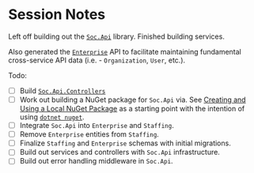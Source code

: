 # Session Notes

Left off building out the [`Soc.Api`](./src/lib/Soc.Api/) library. Finished building services.

Also generated the [`Enterprise`](./src/enterprise) API to facilitate maintaining fundamental cross-service API data (i.e. - `Organization`, `User`, etc.).

Todo:

- [ ] Build [`Soc.Api.Controllers`](./src/lib/Soc.Api/Controllers/)
- [ ] Work out building a NuGet package for `Soc.Api` via. See [Creating and Using a Local NuGet Package](https://spin.atomicobject.com/2021/01/05/local-nuget-package/) as a starting point with the intention of using [`dotnet nuget`](https://learn.microsoft.com/en-us/nuget/reference/dotnet-commands).
- [ ] Integrate `Soc.Api` into `Enterprise` and `Staffing`.
- [ ] Remove `Enterprise` entities from `Staffing`.
- [ ] Finalize `Staffing` and `Enterprise` schemas with initial migrations.
- [ ] Build out services and controllers with `Soc.Api` infrastructure.
- [ ] Build out error handling middleware in `Soc.Api`.